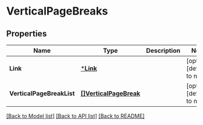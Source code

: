 # VerticalPageBreaks

## Properties
Name | Type | Description | Notes
------------ | ------------- | ------------- | -------------
**Link** | [***Link**](Link.md) |  | [optional] [default to null]
**VerticalPageBreakList** | [**[]VerticalPageBreak**](VerticalPageBreak.md) |  | [optional] [default to null]

[[Back to Model list]](../README.md#documentation-for-models) [[Back to API list]](../README.md#documentation-for-api-endpoints) [[Back to README]](../README.md)



